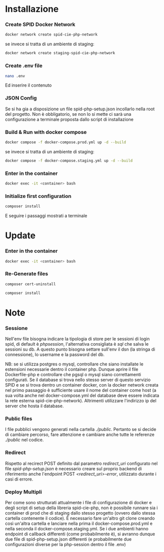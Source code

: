 # Installazione

### Create SPID Docker Network
```bash
docker network create spid-cie-php-network
```
se invece si tratta di un ambiente di staging:
```bash
docker network create staging-spid-cie-php-network
```

### Create .env file
```bash
nano .env
```
Ed inserire il contenuto

### JSON Config
Se si ha gia a disposizione un file spid-php-setup.json incollarlo nella root del progetto. 
Non è obbligatorio, se non lo si mette ci sarà una configurazione a terminale proposta dallo script di installazione


### Build & Run with docker compose
```bash
docker compose -f docker-compose.prod.yml up -d --build
```
se invece si tratta di un ambiente di staging:
```bash
docker compose -f docker-compose.staging.yml up -d --build
```

### Enter in the container
```bash
docker exec -it <container> bash
```

### Initialize first configuration
```bash
composer install
```
E seguire i passaggi mostrati a terminale


# Update
### Enter in the container
```bash
docker exec -it <container> bash
```

### Re-Generate files
```bash
composer cert-uninstall
```
```bash
composer install
```

# Note

### Sessione
Nell'env file bisogna indicare la tipologia di store per le sessioni di login spid, di default è *phpsession*, l'alternativa consigliata è *sql* che salva le sessioni su db. A questo punto bisogna settare sull'env il dsn (la stringa di connessione), lo username e la password del db. 

NB: se si utilizza postgres o mysql, controllare che siano installate le estensioni necessarie dentro il container php. Dunque aprire il file Dockerfile-php e controllare che pgsql o mysql siano correttamenti configurati.
Se il database si trova nello stesso server di questo servizio SPID e se si trova dentro un container docker, con la docker network creata nel primo passaggio è sufficiente usare il nome del container come host (a sua volta anche nel docker-compose.yml del database deve essere indicata la rete esterna spid-cie-php-network). Altrimenti utilizzare l'indirizzo ip del server che hosta il database.


### Public files
I file pubblici vengono generati nella cartella *./public*. 
Pertanto se si decide di cambiare percorso, fare attenzione e cambiare anche tutte le referenze *./public* nel codice. 


### Redirect
Rispetto al recirect POST definito dal parametro *redirect_uri* configurato nel file *spid-php-setup.json* è necessario creare sul proprio backend di riferimento anche l'endpoint POST *<redirect_uri>-error*, utilizzato durante i casi di errore.


### Deploy Multipli
Per come sono strutturati attualmente i file di configurazione di docker e degli script di setup della libreria spid-cie-php, non è possibile runnare sia i container di prod che di staging dallo stesso progetto (ovvero dallo stessa cartella contenente il codice). È necessario fare un'altro git clone creando così un'altra cartella e lanciare nella prima il docker-compose.prod.yml e nella seconda il docker-compose.staging.yml.
Se i due ambienti hanno endpoint di callback differenti (come probabilmente è), si avranno dunque due file di spid-php-setup.json differenti (e probabilmente due configurazioni diverse per la php-session dentro il file .env) 